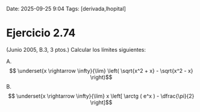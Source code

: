 Date: 2025-09-25 9:04
Tags: [derivada,lhopital]

# Ejercicio 2.74

 (Junio 2005, B.3, 3 ptos.) Calcular los límites siguientes:

A.   $$ \underset{x \rightarrow \infty}{\lim} \left( \sqrt{x^2 + x}  -  \sqrt{x^2 - x} \right)$$ 
B.   $$ \underset{x \rightarrow \infty}{\lim}  x  \left[ \arctg ( e^x ) -  \dfrac{\pi}{2} \right]$$ 
